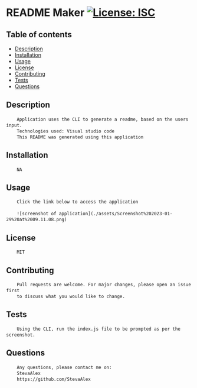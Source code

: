  
# README Maker [![License: ISC](https://img.shields.io/badge/License-ISC-blue.svg)](https://opensource.org/licenses/ISC)

 ## Table of contents

- [Description](#description)
- [Installation](#installation)
- [Usage](#usage)
- [License](#license)
- [Contributing](#contributing)
- [Tests](#tests)
- [Questions](#questions)
        
## Description 

        Application uses the CLI to generate a readme, based on the users input. 
        Technologies used: Visual studio code  
        This README was generated using this application

        
## Installation

        NA
        
        
## Usage 

        Click the link below to access the application
        
        ![screenshot of application](./assets/Screenshot%202023-01-29%20at%2009.11.08.png)
        
## License
        
        MIT
        
## Contributing 

        Pull requests are welcome. For major changes, please open an issue first
        to discuss what you would like to change.
        
## Tests 

        Using the CLI, run the index.js file to be prompted as per the screenshot.
        
## Questions

        Any questions, please contact me on:
        StevaAlex
        https://github.com/StevaAlex
        
        